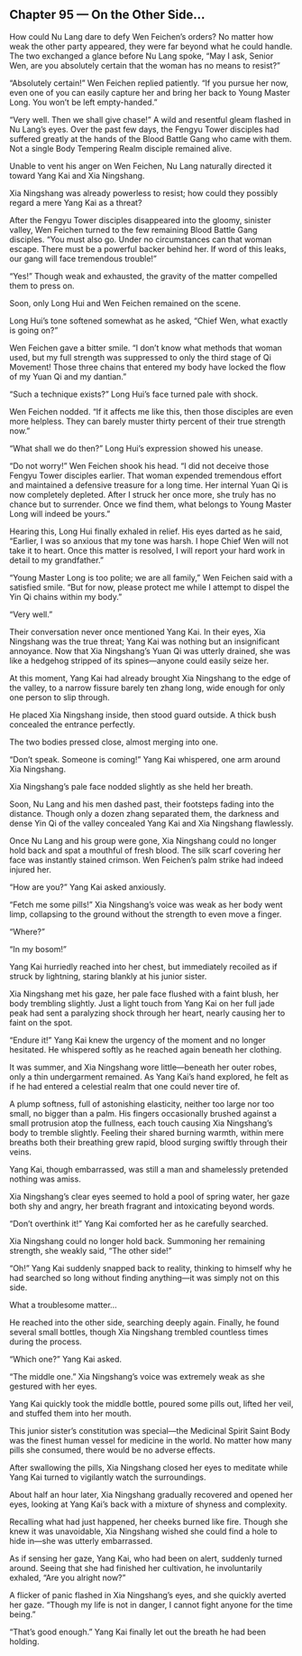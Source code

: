 ## Chapter 95 — On the Other Side…

How could Nu Lang dare to defy Wen Feichen’s orders? No matter how weak the other party appeared, they were far beyond what he could handle. The two exchanged a glance before Nu Lang spoke, “May I ask, Senior Wen, are you absolutely certain that the woman has no means to resist?”

“Absolutely certain!” Wen Feichen replied patiently. “If you pursue her now, even one of you can easily capture her and bring her back to Young Master Long. You won’t be left empty-handed.”

“Very well. Then we shall give chase!” A wild and resentful gleam flashed in Nu Lang’s eyes. Over the past few days, the Fengyu Tower disciples had suffered greatly at the hands of the Blood Battle Gang who came with them. Not a single Body Tempering Realm disciple remained alive.

Unable to vent his anger on Wen Feichen, Nu Lang naturally directed it toward Yang Kai and Xia Ningshang.

Xia Ningshang was already powerless to resist; how could they possibly regard a mere Yang Kai as a threat?

After the Fengyu Tower disciples disappeared into the gloomy, sinister valley, Wen Feichen turned to the few remaining Blood Battle Gang disciples. “You must also go. Under no circumstances can that woman escape. There must be a powerful backer behind her. If word of this leaks, our gang will face tremendous trouble!”

“Yes!” Though weak and exhausted, the gravity of the matter compelled them to press on.

Soon, only Long Hui and Wen Feichen remained on the scene.

Long Hui’s tone softened somewhat as he asked, “Chief Wen, what exactly is going on?”

Wen Feichen gave a bitter smile. “I don’t know what methods that woman used, but my full strength was suppressed to only the third stage of Qi Movement! Those three chains that entered my body have locked the flow of my Yuan Qi and my dantian.”

“Such a technique exists?” Long Hui’s face turned pale with shock.

Wen Feichen nodded. “If it affects me like this, then those disciples are even more helpless. They can barely muster thirty percent of their true strength now.”

“What shall we do then?” Long Hui’s expression showed his unease.

“Do not worry!” Wen Feichen shook his head. “I did not deceive those Fengyu Tower disciples earlier. That woman expended tremendous effort and maintained a defensive treasure for a long time. Her internal Yuan Qi is now completely depleted. After I struck her once more, she truly has no chance but to surrender. Once we find them, what belongs to Young Master Long will indeed be yours.”

Hearing this, Long Hui finally exhaled in relief. His eyes darted as he said, “Earlier, I was so anxious that my tone was harsh. I hope Chief Wen will not take it to heart. Once this matter is resolved, I will report your hard work in detail to my grandfather.”

“Young Master Long is too polite; we are all family,” Wen Feichen said with a satisfied smile. “But for now, please protect me while I attempt to dispel the Yin Qi chains within my body.”

“Very well.”

Their conversation never once mentioned Yang Kai. In their eyes, Xia Ningshang was the true threat; Yang Kai was nothing but an insignificant annoyance. Now that Xia Ningshang’s Yuan Qi was utterly drained, she was like a hedgehog stripped of its spines—anyone could easily seize her.

At this moment, Yang Kai had already brought Xia Ningshang to the edge of the valley, to a narrow fissure barely ten zhang long, wide enough for only one person to slip through.

He placed Xia Ningshang inside, then stood guard outside. A thick bush concealed the entrance perfectly.

The two bodies pressed close, almost merging into one.

“Don’t speak. Someone is coming!” Yang Kai whispered, one arm around Xia Ningshang.

Xia Ningshang’s pale face nodded slightly as she held her breath.

Soon, Nu Lang and his men dashed past, their footsteps fading into the distance. Though only a dozen zhang separated them, the darkness and dense Yin Qi of the valley concealed Yang Kai and Xia Ningshang flawlessly.

Once Nu Lang and his group were gone, Xia Ningshang could no longer hold back and spat a mouthful of fresh blood. The silk scarf covering her face was instantly stained crimson. Wen Feichen’s palm strike had indeed injured her.

“How are you?” Yang Kai asked anxiously.

“Fetch me some pills!” Xia Ningshang’s voice was weak as her body went limp, collapsing to the ground without the strength to even move a finger.

“Where?”

“In my bosom!”

Yang Kai hurriedly reached into her chest, but immediately recoiled as if struck by lightning, staring blankly at his junior sister.

Xia Ningshang met his gaze, her pale face flushed with a faint blush, her body trembling slightly. Just a light touch from Yang Kai on her full jade peak had sent a paralyzing shock through her heart, nearly causing her to faint on the spot.

“Endure it!” Yang Kai knew the urgency of the moment and no longer hesitated. He whispered softly as he reached again beneath her clothing.

It was summer, and Xia Ningshang wore little—beneath her outer robes, only a thin undergarment remained. As Yang Kai’s hand explored, he felt as if he had entered a celestial realm that one could never tire of.

A plump softness, full of astonishing elasticity, neither too large nor too small, no bigger than a palm. His fingers occasionally brushed against a small protrusion atop the fullness, each touch causing Xia Ningshang’s body to tremble slightly. Feeling their shared burning warmth, within mere breaths both their breathing grew rapid, blood surging swiftly through their veins.

Yang Kai, though embarrassed, was still a man and shamelessly pretended nothing was amiss.

Xia Ningshang’s clear eyes seemed to hold a pool of spring water, her gaze both shy and angry, her breath fragrant and intoxicating beyond words.

“Don’t overthink it!” Yang Kai comforted her as he carefully searched.

Xia Ningshang could no longer hold back. Summoning her remaining strength, she weakly said, “The other side!”

“Oh!” Yang Kai suddenly snapped back to reality, thinking to himself why he had searched so long without finding anything—it was simply not on this side.

What a troublesome matter…

He reached into the other side, searching deeply again. Finally, he found several small bottles, though Xia Ningshang trembled countless times during the process.

“Which one?” Yang Kai asked.

“The middle one.” Xia Ningshang’s voice was extremely weak as she gestured with her eyes.

Yang Kai quickly took the middle bottle, poured some pills out, lifted her veil, and stuffed them into her mouth.

This junior sister’s constitution was special—the Medicinal Spirit Saint Body was the finest human vessel for medicine in the world. No matter how many pills she consumed, there would be no adverse effects.

After swallowing the pills, Xia Ningshang closed her eyes to meditate while Yang Kai turned to vigilantly watch the surroundings.

About half an hour later, Xia Ningshang gradually recovered and opened her eyes, looking at Yang Kai’s back with a mixture of shyness and complexity.

Recalling what had just happened, her cheeks burned like fire. Though she knew it was unavoidable, Xia Ningshang wished she could find a hole to hide in—she was utterly embarrassed.

As if sensing her gaze, Yang Kai, who had been on alert, suddenly turned around. Seeing that she had finished her cultivation, he involuntarily exhaled, “Are you alright now?”

A flicker of panic flashed in Xia Ningshang’s eyes, and she quickly averted her gaze. “Though my life is not in danger, I cannot fight anyone for the time being.”

“That’s good enough.” Yang Kai finally let out the breath he had been holding.